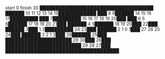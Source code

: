 ﻿start 0 
finish 30
████████████████████████████████████
██████ 10 11 12 13 14 15████████████
███  8  9██████ 14 15 16 17█████████
███  7█████████ 15 16 17 18 19 20███
███  6  5  6██████ 17 18 19 20 21███
██████  4  5██████ 18 19 20███ 22███
██████  3███  1  2█████████ 24 23███
██████  2  1  0  1███ 27 26 25 24███
██████  3  2  1  2███ 28██████ 25███
█████████████████████ 29 30███ 26███
████████████████████████ 29 28 27███
████████████████████████████████████